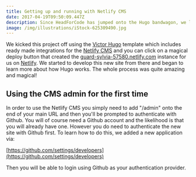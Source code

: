 ```yaml
---
title: Getting up and running with Netlify CMS
date: 2017-04-19T09:50:09.447Z
description: Since HeadForCode has jumped onto the Hugo bandwagon, we look at how to work with Netlify CMS
image: /img/illustrations/iStock-625309490.jpg
---
```


We kicked this project off using the [Victor Hugo](https://github.com/netlify-templates/kaldi-hugo-cms-template) template which includes ready made integrations for the [Netlify CMS](https://www.netlifycms.org/) and you can click on a magical deploy button that created the [guard-sylvia-57580.netlify.com](http://guard-sylvia-57580.netlify.com) instance for us on [Netlify](http://netlify.com). We started to develop this new site from there and began to learn more about how Hugo works. The whole process was quite amazing and magical!

## Using the CMS admin for the first time

In order to use the Netlify CMS you simply need to add "/admin" onto the end of your main URL and then you'll be prompted to authenticate with Github. You will of course need a Github account and the likelihood is that you will already have one. However you do need to authenticate the new site with Github first. To learn how to do this, we added a new application via:

[https://github.com/settings/developers](https://github.com/settings/developers)

Then you will be able to login using Github as your authentication provider.

